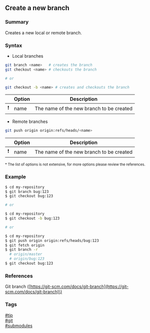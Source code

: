 ## Create a new branch

### Summary
Creates a new local or remote branch.  

### Syntax
- Local branches
```bash
git branch <name>   # creates the branch
git checkout <name> # checkouts the branch

# or

git checkout -b <name> # creates and checkouts the branch 
```
    
|               | Option | Description                              |
| :-----------: | ------ | ---------------------------------------- |
| :exclamation: | name   | The name of the new branch to be created |  
   
- Remote branches
```bash
git push origin origin:refs/heads/<name>
```
    
|               | Option | Description                              |
| :-----------: | ------ | ---------------------------------------- |
| :exclamation: | name   | The name of the new branch to be created |
    
<sub>* The list of options is not extensive, for more options please review the references.</sub>
  
### Example
```bash
$ cd my-repository
$ git branch bug:123
$ git checkout bug:123

# or

$ cd my-repository
$ git checkout -b bug:123

# or

$ cd my-repository
$ git push origin origin:refs/heads/bug:123
$ git fetch origin
$ git branch -r
  # origin/master
  # origin/bug:123
$ git checkout bug:123

```

### References
Git branch \([https://git-scm.com/docs/git-branch](https://git-scm.com/docs/git-branch)\)

### Tags
[#tip](../../tips.md)  
[#git](../git.md)  
[#submodules](submodules.md)  
